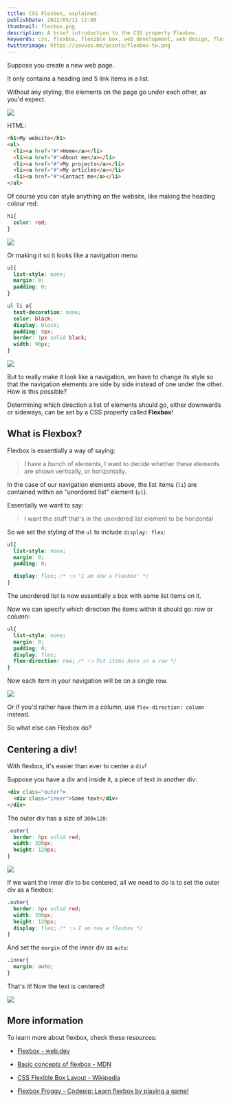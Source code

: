 ```yaml
---
title: CSS Flexbox, explained.
publishDate: 2022/05/11 12:00
thumbnail: flexbox.png
description: A brief introduction to the CSS property Flexbox.
keywords: css, flexbox, flexible box, web development, web design, flex
twitterimage: https://savvas.me/assets/flexbox-tw.png
---
```


Suppose you create a new web page.

It only contains a heading and 5 link items in a list.

Without any styling, the elements on the page go under each other, as you'd expect.

![](/assets/flex01.png)

HTML:

```html
<h1>My website</h1>
<ul>
  <li><a href="#">Home</a></li>
  <li><a href="#">About me</a></li>
  <li><a href="#">My projects</a></li>
  <li><a href="#">My articles</a></li>
  <li><a href="#">Contact me</a></li>
</ul>
```

Of course you can style anything on the website, like making the heading colour red:

```css
h1{
  color: red;
}
```
![](/assets/flex02.png)

Or making it so it looks like a navigation menu:

```css
ul{
  list-style: none;
  margin: 0;
  padding: 0;
}

ul li a{
  text-decoration: none;
  color: black;
  display: block;
  padding: 9px;
  border: 1px solid black;
  width: 90px;
}
```
![](/assets/flex03.png)

But to really make it look like a navigation, we have to change its style so that the navigation elements are side by side instead of one under the other. How is this possible?

Determining which direction a list of elements should go, either downwards or sideways, can be set by a CSS property called **Flexbox**!

## What is Flexbox?

Flexbox is essentially a way of saying:

> I have a bunch of elements, I want to decide whether these elements are shown vertically, or horizontally.

In the case of our navigation elements above, the list items (`li`) are contained within an "unordered list" element (`ul`).

Essentially we want to say:

> I want the stuff that's in the unordered list element to be horizontal

So we set the styling of the `ul` to include `display: flex`:

```css
ul{
  list-style: none;
  margin: 0;
  padding: 0;

  display: flex; /* 👈 "I am now a Flexbox" */
}
```

The unordered list is now essentially a box with some list items on it.

Now we can specify which direction the items within it should go: row or column:

```css
ul{
  list-style: none;
  margin: 0;
  padding: 0;
  display: flex;
  flex-direction: row; /* 👈 Put items here in a row */
}
```

Now each item in your navigation will be on a single row.

![](/assets/flex04.png)

Or if you'd rather have them in a column, use `flex-direction: column` instead.

So what else can Flexbox do?

## Centering a div!

With flexbox, it's easier than ever to center a `div`!

Suppose you have a div and inside it, a piece of text in another div:

```html
<div class="outer">
  <div class="inner">Some text</div>
</div>
```

The outer div has a size of `300x120`:

```css
.outer{
  border: 6px solid red;
  width: 300px;
  height: 120px;
}
```

![](/assets/flex05.png)

If we want the inner div to be centered, all we need to do is to set the outer div as a flexbox:

```css
.outer{
  border: 6px solid red;
  width: 300px;
  height: 120px;
  display: flex; /* 👈 I am now a flexbox */
}
```

And set the `margin` of the inner div as `auto`:

```css
.inner{
  margin: auto;
}
```

That's it! Now the text is centered!

![](/assets/flex06.png)

## More information

To learn more about flexbox, check these resources:

* [Flexbox - web.dev](https://web.dev/learn/css/flexbox/)

* [Basic concepts of flexbox - MDN](https://developer.mozilla.org/en-US/docs/Web/CSS/CSS_Flexible_Box_Layout/Basic_Concepts_of_Flexbox)

* [CSS Flexible Box Layout - Wikipedia](https://en.wikipedia.org/wiki/CSS_Flexible_Box_Layout)

* [Flexbox Froggy - Codepip: Learn flexbox by playing a game!](https://flexboxfroggy.com/)
